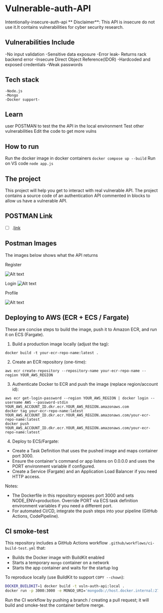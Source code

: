 # Vulnerable-auth-API
Intentionally-insecure-auth-api
** Disclaimer**: This API is insecure do not use it.It  contains vulnerabilities for cyber security research.
## Vulnerabilities Include
-No input validation
-Sensitive data exposure
-Error leak- Returns rack backend error
-Insecure Direct Object Reference(IDOR)
-Hardcoded and exposed credentials
-Weak passwords

## Tech stack

```
-Node.js
-Mongo
-Docker support-
```
## Learn
user POSTMAN to test the the API in the local environment
Test other vulnerabilities
Edit the code to get more vulns

## How to run
Run the docker image in docker containers
```docker compose up --build```
Run on VS code
```node app.js ```

## The project
This project will help you get to interact with real vulnerable API.
The project contains a source code of an authentication API commented in blocks to allow us have a vulnerable API.

## POSTMAN Link

-[ ] .[link](https://documenter.getpostman.com/view/45175938/2sB3B7Mt8x)

## Postman Images
The images below shows what the API returns

Register

![Alt text](images/register.png)


Login 
![Alt text](images/login.png)



Profile

![Alt text](images/get.png)


## Deploying to AWS (ECR + ECS / Fargate)

These are concise steps to build the image, push it to Amazon ECR, and run it on ECS (Fargate).

1. Build a production image locally (adjust the tag):

```
docker build -t your-ecr-repo-name:latest .
```

2. Create an ECR repository (one-time):

```
aws ecr create-repository --repository-name your-ecr-repo-name --region YOUR_AWS_REGION
```

3. Authenticate Docker to ECR and push the image (replace region/account id):

```
aws ecr get-login-password --region YOUR_AWS_REGION | docker login --username AWS --password-stdin YOUR_AWS_ACCOUNT_ID.dkr.ecr.YOUR_AWS_REGION.amazonaws.com
docker tag your-ecr-repo-name:latest YOUR_AWS_ACCOUNT_ID.dkr.ecr.YOUR_AWS_REGION.amazonaws.com/your-ecr-repo-name:latest
docker push YOUR_AWS_ACCOUNT_ID.dkr.ecr.YOUR_AWS_REGION.amazonaws.com/your-ecr-repo-name:latest
```

4. Deploy to ECS/Fargate:

- Create a Task Definition that uses the pushed image and maps container port 3000.
- Ensure the container's command or app listens on 0.0.0.0 and uses the PORT environment variable if configured.
- Create a Service (Fargate) and an Application Load Balancer if you need HTTP access.

Notes:
- The Dockerfile in this repository exposes port 3000 and sets NODE_ENV=production. Override PORT via ECS task definition environment variables if you need a different port.
- For automated CI/CD, integrate the push steps into your pipeline (GitHub Actions, CodePipeline).

CI smoke-test
---------------
This repository includes a GitHub Actions workflow `.github/workflows/ci-build-test.yml` that:
- Builds the Docker image with BuildKit enabled
- Starts a temporary `mongo` container on a network
- Starts the app container and waits for the startup log

To reproduce locally (use BuildKit to support `COPY --chown`):

```bash
DOCKER_BUILDKIT=1 docker build -t vuln-auth-api:local .
docker run -p 3000:3000 -e MONGO_URI='mongodb://host.docker.internal:27017/authdb' vuln-auth-api:local
```

Run the CI workflow by pushing a branch / creating a pull request; it will build and smoke-test the container before merge.



